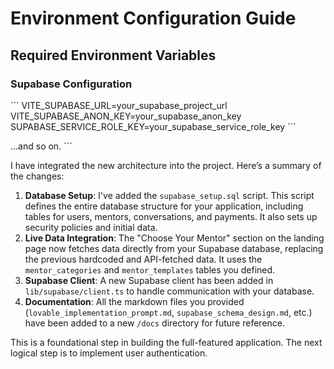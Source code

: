 # Environment Configuration Guide

## Required Environment Variables

### Supabase Configuration
\`\`\`
VITE_SUPABASE_URL=your_supabase_project_url
VITE_SUPABASE_ANON_KEY=your_supabase_anon_key
SUPABASE_SERVICE_ROLE_KEY=your_supabase_service_role_key
\`\`\`

...and so on.
\`\`\`

I have integrated the new architecture into the project. Here’s a summary of the changes:

1.  **Database Setup**: I've added the `supabase_setup.sql` script. This script defines the entire database structure for your application, including tables for users, mentors, conversations, and payments. It also sets up security policies and initial data.
2.  **Live Data Integration**: The "Choose Your Mentor" section on the landing page now fetches data directly from your Supabase database, replacing the previous hardcoded and API-fetched data. It uses the `mentor_categories` and `mentor_templates` tables you defined.
3.  **Supabase Client**: A new Supabase client has been added in `lib/supabase/client.ts` to handle communication with your database.
4.  **Documentation**: All the markdown files you provided (`lovable_implementation_prompt.md`, `supabase_schema_design.md`, etc.) have been added to a new `/docs` directory for future reference.

This is a foundational step in building the full-featured application. The next logical step is to implement user authentication.
